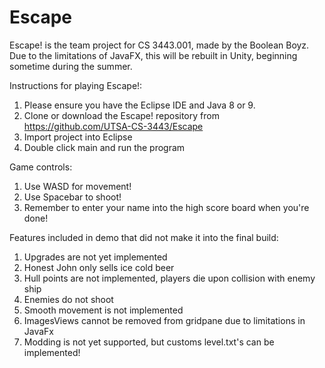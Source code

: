 # Escape
Escape! is the team project for CS 3443.001, made by the Boolean Boyz. Due to the limitations of JavaFX, this will be rebuilt in Unity, beginning sometime during the summer.

Instructions for playing Escape!: 
1. Please ensure you have the Eclipse IDE and Java 8 or 9.
2. Clone or download the Escape! repository from https://github.com/UTSA-CS-3443/Escape
3. Import project into Eclipse
4. Double click main and run the program

Game controls:
1. Use WASD for movement!
2. Use Spacebar to shoot!
3. Remember to enter your name into the high score board when you're done!

Features included in demo that did not make it into the final build:
1. Upgrades are not yet implemented
2. Honest John only sells ice cold beer
3. Hull points are not implemented, players die upon collision with enemy ship
4. Enemies do not shoot
5. Smooth movement is not implemented
6. ImagesViews cannot be removed from gridpane due to limitations in JavaFx
7. Modding is not yet supported, but customs level.txt's can be implemented! 
